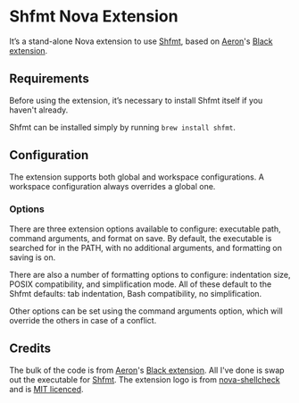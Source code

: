# Shfmt Nova Extension

It’s a stand-alone Nova extension to use [Shfmt](https://github.com/mvdan/sh),
based on [Aeron](https://github.com/Aeron/)'s
[Black extension](https://github.com/Aeron/Black.novaextension).

## Requirements

Before using the extension, it’s necessary to install Shfmt itself if you
haven't already.

Shfmt can be installed simply by running `brew install shfmt`.

## Configuration

The extension supports both global and workspace configurations. A workspace
configuration always overrides a global one.

### Options

There are three extension options available to configure: executable path,
command arguments, and format on save. By default, the executable is searched
for in the PATH, with no additional arguments, and formatting on saving is on.

There are also a number of formatting options to configure: indentation size,
POSIX compatibility, and simplification mode. All of these default to the Shfmt
defaults: tab indentation, Bash compatibility, no simplification.

Other options can be set using the command arguments option, which will override
the others in case of a conflict.

## Credits

The bulk of the code is from [Aeron](https://github.com/Aeron/)'s
[Black extension](https://github.com/Aeron/Black.novaextension). All I've done
is swap out the executable for [Shfmt](https://github.com/mvdan/sh). The
extension logo is from
[nova-shellcheck](https://github.com/olly/nova-shellcheck) and is
[MIT licenced](https://github.com/olly/nova-shellcheck/blob/main/LICENSE).
